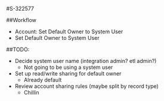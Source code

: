 #S-322577

##Workflow
* Account: Set Default Owner to System User
* Set Default Owner to System User

##TODO: 
* Decide system user name (integration admin? etl admin?)
    * Not going to be using a system user  
* Set up read/write sharing for default owner
    * Already default 
* Review account sharing rules (maybe split by record type)
    * Chillin 
	